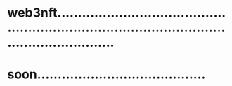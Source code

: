 # web3nft........................................................................................................................
# soon.........................................
